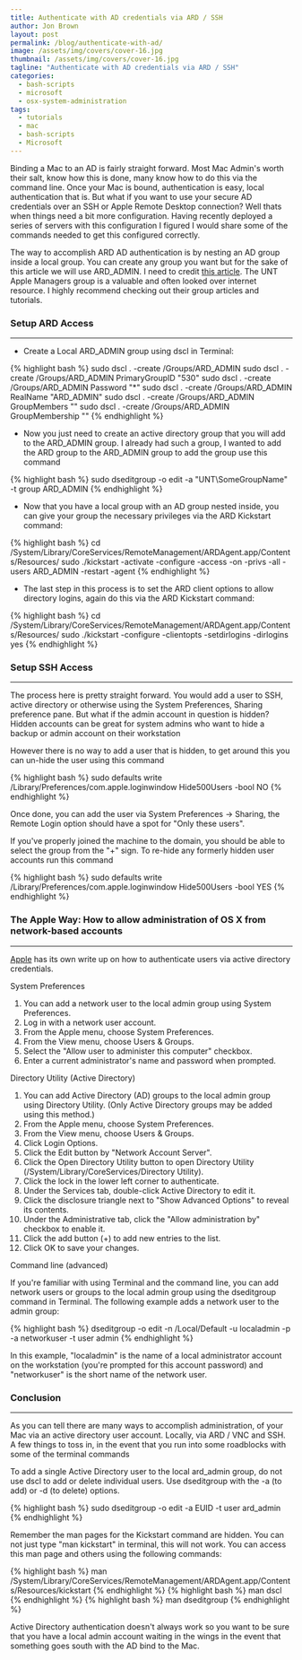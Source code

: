 ```yaml
---
title: Authenticate with AD credentials via ARD / SSH
author: Jon Brown
layout: post
permalink: /blog/authenticate-with-ad/
image: /assets/img/covers/cover-16.jpg
thumbnail: /assets/img/covers/cover-16.jpg
tagline: "Authenticate with AD credentials via ARD / SSH"
categories:
  - bash-scripts
  - microsoft
  - osx-system-administration
tags:
  - tutorials
  - mac
  - bash-scripts
  - Microsoft
---
```

Binding a Mac to an AD is fairly straight forward. Most Mac Admin's worth their salt, know how this is done, many know how to do this via the command line. Once your Mac is bound, authentication is easy, local authentication that is. But what if you want to use your secure AD credentials over an SSH or Apple Remote Desktop connection? Well thats when things need a bit more configuration. Having recently deployed a series of servers with this configuration I figured I would share some of the commands needed to get this configured correctly.

The way to accomplish ARD AD authentication is by nesting an AD group inside a local group. You can create any group you want but for the sake of this article we will use ARD_ADMIN. I need to credit [this article][1]. The UNT Apple Managers group is a valuable and often looked over internet resource. I highly recommend checking out their group articles and tutorials.  

### Setup ARD Access
---

* Create a Local ARD_ADMIN group using dscl in Terminal:

{% highlight bash %}
sudo dscl . -create /Groups/ARD_ADMIN
sudo dscl . -create /Groups/ARD_ADMIN PrimaryGroupID "530" 
sudo dscl . -create /Groups/ARD_ADMIN Password "*" 
sudo dscl . -create /Groups/ARD_ADMIN RealName "ARD_ADMIN" 
sudo dscl . -create /Groups/ARD_ADMIN GroupMembers "" 
sudo dscl . -create /Groups/ARD_ADMIN GroupMembership ""
{% endhighlight %}

* Now you just need to create an active directory group that you will add to the ARD_ADMIN group. I already had such a group, I wanted to add the ARD group to the ARD_ADMIN group to add the group use this command

{% highlight bash %}
sudo dseditgroup -o edit -a "UNT\SomeGroupName" -t group ARD_ADMIN
{% endhighlight %}

* Now that you have a local group with an AD group nested inside, you can give your group the necessary privileges via the ARD Kickstart command:

{% highlight bash %}
cd /System/Library/CoreServices/RemoteManagement/ARDAgent.app/Contents/Resources/
sudo ./kickstart -activate -configure -access -on -privs -all -users ARD_ADMIN -restart -agent
{% endhighlight %}

* The last step in this process is to set the ARD client options to allow directory logins, again do this via the ARD Kickstart command:

{% highlight bash %}
cd /System/Library/CoreServices/RemoteManagement/ARDAgent.app/Contents/Resources/
sudo ./kickstart -configure -clientopts -setdirlogins -dirlogins yes
{% endhighlight %}  

  
  

### Setup SSH Access
---
The process here is pretty straight forward. You would add a user to SSH, active directory or otherwise using the System Preferences, Sharing preference pane. But what if the admin account in question is hidden? Hidden accounts can be great for system admins who want to hide a backup or admin account on their workstation

However there is no way to add a user that is hidden, to get around this you can un-hide the user using this command

{% highlight bash %}
sudo defaults write /Library/Preferences/com.apple.loginwindow Hide500Users -bool NO
{% endhighlight %}

Once done, you can add the user via System Preferences -> Sharing, the Remote Login option should have a spot for "Only these users".

If you've properly joined the machine to the domain, you should be able to select the group from the "+" sign. To re-hide any formerly hidden user accounts run this command

{% highlight bash %}
sudo defaults write /Library/Preferences/com.apple.loginwindow Hide500Users -bool YES
{% endhighlight %}



### The Apple Way: How to allow administration of OS X from network-based accounts
---
[Apple][2] has its own write up on how to authenticate users via active directory credentials. 

System Preferences

1. You can add a network user to the local admin group using System Preferences.
2. Log in with a network user account.
3. From the Apple menu, choose System Preferences.
4. From the View menu, choose Users & Groups.
5. Select the "Allow user to administer this computer" checkbox.
6. Enter a current administrator's name and password when prompted.

Directory Utility (Active Directory)

1. You can add Active Directory (AD) groups to the local admin group using Directory Utility. (Only Active Directory groups may be added using this method.)
2. From the Apple menu, choose System Preferences.
3. From the View menu, choose Users & Groups.
4. Click Login Options.
5. Click the Edit button by "Network Account Server".
6. Click the Open Directory Utility button to open Directory Utility (/System/Library/CoreServices/Directory Utility).
7. Click the lock in the lower left corner to authenticate.
8. Under the Services tab, double-click Active Directory to edit it.
9. Click the disclosure triangle next to "Show Advanced Options" to reveal its contents.
10. Under the Administrative tab, click the "Allow administration by" checkbox to enable it.
11. Click the add button (+) to add new entries to the list.
12. Click OK to save your changes.

Command line (advanced)

If you're familiar with using Terminal and the command line, you can add network users or groups to the local admin group using the dseditgroup command in Terminal. The following example adds a network user to the admin group:

{% highlight bash %}
dseditgroup -o edit -n /Local/Default -u localadmin -p -a networkuser -t user admin
{% endhighlight %}

In this example, "localadmin" is the name of a local administrator account on the workstation (you're prompted for this account password) and "networkuser" is the short name of the network user.


### Conclusion
---
As you can tell there are many ways to accomplish administration, of your Mac via an active directory user account. Locally, via ARD / VNC and SSH. A few things to toss in, in the event that you run into some roadblocks with some of the terminal commands

To add a single Active Directory user to the local ard_admin group, do not use dscl to add or delete individual users. Use dseditgroup with the -a (to add) or -d (to delete) options.

{% highlight bash %}
sudo dseditgroup -o edit -a EUID -t user ard_admin
{% endhighlight %}

Remember the man pages for the Kickstart command are hidden. You can not just type "man kickstart" in terminal, this will not work. You can access this man page and others using the following commands:

{% highlight bash %}
man /System/Library/CoreServices/RemoteManagement/ARDAgent.app/Contents/Resources/kickstart
{% endhighlight %}
{% highlight bash %}
man dscl
{% endhighlight %}
{% highlight bash %}
man dseditgroup
{% endhighlight %}

Active Directory authentication doesn't always work so you want to be sure that you have a local admin account waiting in the wings in the event that something goes south with the AD bind to the Mac. 



 [1]: https://applemanagers.unt.edu/docs/sop/configure-ard-clients-ad-authentication
 [2]: https://support.apple.com/en-us/HT202112
